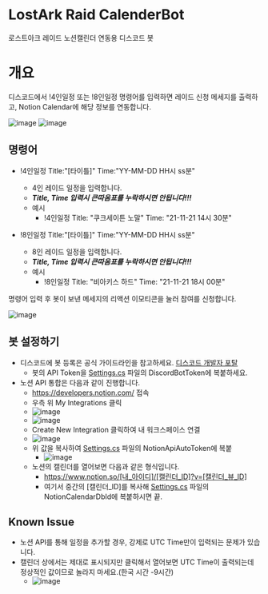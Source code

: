 # LostArk Raid CalenderBot
로스트아크 레이드 노션캘린더 연동용 디스코드 봇

# 개요

디스코드에서 !4인일정 또는 !8인일정 명령어를 입력하면 레이드 신청 메세지를 출력하고, Notion Calendar에 해당 정보를 연동합니다.

![image](https://user-images.githubusercontent.com/94309745/142360464-5bd414c8-f920-4963-bffb-d7af79438e3a.png)
![image](https://user-images.githubusercontent.com/94309745/142360536-13d44600-96b6-44b9-b41a-86864b36c0c5.png)


## 명령어

- !4인일정 Title:"[타이틀]" Time:"YY-MM-DD HH시 ss분"
  - 4인 레이드 일정을 입력합니다.
  - ***Title, Time 입력시 큰따옴표를 누락하시면 안됩니다!!!***
  - 예시
    - !4인일정 Title: "쿠크세이튼 노말" Time: "21-11-21 14시 30분"

- !8인일정 Title:"[타이틀]" Time:"YY-MM-DD HH시 ss분"
  - 8인 레이드 일정을 입력합니다.
  - ***Title, Time 입력시 큰따옴표를 누락하시면 안됩니다!!!***
  - 예시
    - !8인일정 Title: "비아키스 하드" Time: "21-11-21 18시 00분"

명령어 입력 후 봇이 보낸 메세지의 리액션 이모티콘을 눌러 참여를 신청합니다.

![image](https://user-images.githubusercontent.com/94309745/142360941-b2953c2b-0f84-4d91-8f51-088ab3146714.png)

## 봇 설정하기

- 디스코드에 봇 등록은 공식 가이드라인을 참고하세요. [디스코드 개발자 포탈](https://discord.com/developers/applications)
  - 봇의 API Token을 [Settings.cs](https://github.com/DippingSauce101/LostArk-Raid-CalendarBot/blob/81c917716e2f3bce482d6b1d40ef84e110b12103/DiscordLostArkBot/Constants/Settings.cs#L5) 파일의 DiscordBotToken에 복붙하세요.
- 노션 API 통합은 다음과 같이 진행합니다.
  - https://developers.notion.com/ 접속
  - 우측 위 My Integrations 클릭
  - ![image](https://user-images.githubusercontent.com/94309745/142361414-a8cab82a-652d-4e41-a7b8-2f85168b1fb8.png)
  - ![image](https://user-images.githubusercontent.com/94309745/142361493-4f334e95-3773-4234-856f-5d275ad81be1.png)
  - Create New Integration 클릭하여 내 워크스페이스 연결
  - ![image](https://user-images.githubusercontent.com/94309745/142361543-a0670199-ad6a-4246-a4e4-ccbf1754e272.png)
  - 위 값을 복사하여 [Settings.cs](https://github.com/DippingSauce101/LostArk-Raid-CalendarBot/blob/81c917716e2f3bce482d6b1d40ef84e110b12103/DiscordLostArkBot/Constants/Settings.cs#L6) 파일의 NotionApiAutoToken에 복붙
    - ![image](https://user-images.githubusercontent.com/94309745/142361641-58401995-32f8-40d5-985a-733d1db13bf3.png)
  - 노션의 캘린더를 열어보면 다음과 같은 형식입니다.
    - https://www.notion.so/[내_아이디]/[캘린더_ID]?v=[캘린더_뷰_ID]
    - 여기서 중간의 [캘린더_ID]를 복사해 [Settings.cs](https://github.com/DippingSauce101/LostArk-Raid-CalendarBot/blob/81c917716e2f3bce482d6b1d40ef84e110b12103/DiscordLostArkBot/Constants/Settings.cs#L7) 파일의 NotionCalendarDbId에 복붙하시면 끝.

## Known Issue

- 노션 API를 통해 일정을 추가할 경우, 강제로 UTC Time만이 입력되는 문제가 있습니다.
- 캘린더 상에서는 제대로 표시되지만 클릭해서 열어보면 UTC Time이 출력되는데 정상적인 값이므로 놀라지 마세요.(한국 시간 -9시간)
  - ![image](https://user-images.githubusercontent.com/94309745/142362241-225d9e8b-fc40-4aaf-8ef2-5c4fbbbe6cfb.png)
